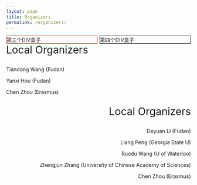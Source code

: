 ```yaml
---
layout: page
title: Organizers
permalink: /organizers/
---
```

<!DOCTYPE html> 
<html> 
<head> 
<meta http-equiv="Content-Type" content="text/html; charset=utf-8" /> 
<title>两个DIV并排</title> 
<style> 
.div-c{ float:left;width:49%;border:1px solid #F00} 
.div-d{ float:right;width:49%;border:1px solid #000} 
</style> 
</head> 
<body> 
<div class="div-c">第三个DIV盒子</div> 
<div class="div-d">第四个DIV盒子</div> 
</body> 
</html> 


<div align="left">
<p style="font-size:28px;">Local Organizers</p>
<p>Tiandong Wang (Fudan)</p>
<p>Yanxi Hou (Fudan)</p>
<p>Chen Zhou (Erasmus)</p>
</div>
<div align="right">
<div class="txt-left">
<p style="font-size:28px;">Local Organizers</p>
<p>Deyuan Li (Fudan)</p>
<p>Liang Peng (Georgia State U)</p>
<p>Ruodu Wang (U of Waterloo)</p>
<p>Zhengjun Zhang (University of Chinese Academy of Sciences)</p>
<p>Chen Zhou (Erasmus)</p>
</div>
</div>
